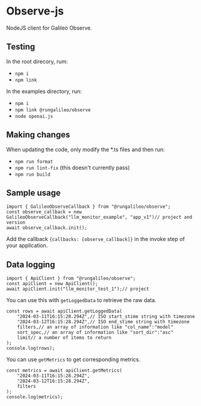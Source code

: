 # Observe-js

NodeJS client for Galileo Observe.

## Testing
In the root direcory, rum:
- `npm i`
- `npm link`

In the examples directory, run:
- `npm i`
- `npm link @rungalileo/observe`
- `node openai.js`

## Making changes
When updating the code, only modify the *.ts files and then run:
- `npm run format`
- `npm run lint-fix` (this doesn't currently pass)
- `npm run build`

## Sample usage
```
import { GalileoObserveCallback } from "@rungalileo/observe";
const observe_callback = new GalileoObserveCallback("llm_monitor_example", "app_v1")// project and version
await observe_callback.init();
```

Add the callback `{callbacks: [observe_callback]}` in the invoke step of your application.

## Data logging

```
import { ApiClient } from "@rungalileo/observe";
const apiClient = new ApiClient();
await apiClient.init("llm_monitor_test_1");// project
```

You can use this with `getLoggedData` to retrieve the raw data.
```
const rows = await apiClient.getLoggedData(
    "2024-03-11T16:15:28.294Z",// ISO start_stime string with timezone
    "2024-03-12T16:15:28.294Z",// ISO end_stime string with timezone
    filters,// an array of information like "col_name":"model"
    sort_spec,// an array of information like "sort_dir":"asc"
    limit// a number of items to return
);
console.log(rows);
```

You can use `getMetrics` to get corresponding metrics.

```
const metrics = await apiClient.getMetrics(
    "2024-03-11T16:15:28.294Z",
    "2024-03-12T16:15:28.294Z",
    filters
);
console.log(metrics);
```
